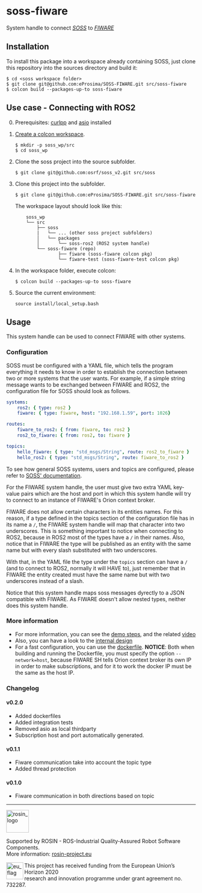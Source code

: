 # soss-fiware

System handle to connect [*SOSS*][soss] to [*FIWARE*][fiware]

## Installation
To install this package into a workspace already containing SOSS, just clone this repository into the sources directory and build it:
```
$ cd <soss workspace folder>
$ git clone git@github.com:eProsima/SOSS-FIWARE.git src/soss-fiware
$ colcon build --packages-up-to soss-fiware
```
## Use case - Connecting with ROS2

0. Prerequisites: [curlpp](https://github.com/jpbarrette/curlpp) and [asio](https://think-async.com/) installed
1. [Create a colcon workspace](https://index.ros.org/doc/ros2/Tutorials/Colcon-Tutorial/#create-a-workspace).
    ```
    $ mkdir -p soss_wp/src
    $ cd soss_wp
    ```
2. Clone the soss project into the source subfolder.
    ```
    $ git clone git@github.com:osrf/soss_v2.git src/soss
    ```
3. Clone this project into the subfolder.
    ```
    $ git clone git@github.com:eProsima/SOSS-FIWARE.git src/soss-fiware
    ```

    The workspace layout should look like this:
    ```
        soss_wp
        └── src
            ├── soss
            |   └── ... (other soss project subfolders)
            │   └── packages
            │       └── soss-ros2 (ROS2 system handle)
            └── soss-fiware (repo)
                    ├── fiware (soss-fiware colcon pkg)
                    └── fiware-test (soss-fiware-test colcon pkg)
    ```

5. In the workspace folder, execute colcon: 
    ```
    $ colcon build --packages-up-to soss-fiware
    ```
6. Source the current environment:
    ```
    source install/local_setup.bash
    ```

## Usage

This system handle can be used to connect FIWARE with other systems.

### Configuration

SOSS must be configured with a YAML file, which tells the program everything it needs to know in order to establish the connection between two or more systems that the user wants. 
For example, if a simple string message wants to be exchanged between FIWARE and ROS2, the configuration file for SOSS should look as follows.

```YAML
systems:
    ros2: { type: ros2 }
    fiware: { type: fiware, host: "192.168.1.59", port: 1026}

routes:
    fiware_to_ros2: { from: fiware, to: ros2 }
    ros2_to_fiware: { from: ros2, to: fiware }

topics:
    hello_fiware: { type: "std_msgs/String", route: ros2_to_fiware }
    hello_ros2: { type: "std_msgs/String", route: fiware_to_ros2 }
```

To see how general SOSS systems, users and topics are configured, please refer to [SOSS' documentation][soss].

For the FIWARE system handle, the user must give two extra YAML key-value pairs which are the host and port in which this system handle will try to connect to an instance of FIWARE's Orion context broker.

FIWARE does not allow certain characters in its entities names. For this reason, if a type defined in the topics section of the configuration file has in its name a `/`, the FIWARE system handle will map that character into two underscores. This is something important to notice when connecting to ROS2, because in ROS2 most of the types have a `/` in their names. Also, notice that in FIWARE the type will be published as an entity with the same name but with every slash substituted with two underscores. 

With that, in the YAML file the type under the `topics` section can have a `/` (and to connect to ROS2, normally it will HAVE to), just remember that in FIWARE the entity created must have the same name but with two underscores instead of a slash.

Notice that this system handle maps soss messages dyrectly to a JSON compatible with FIWARE. As FIWARE doesn't allow nested types, neither does this system handle.

### More information

- For more information, you can see the [demo steps](fiware/doc/demo.md),
and the related [video](https://drive.google.com/open?id=1w90DAPkovjwj7673d5RfOINlAAc7kWb1)
- Also, you can have a look to the [internal design](fiware/doc/design.md)
- For a fast configuration, you can use the [dockerfile](Dockerfile). 
**NOTICE**: Both when building and running the Dockerfile, you must specify the option `--network=host`, 
because FIWARE SH tells Orion context broker its own IP in order to make subscriptions,
and for it to work the docker IP must be the same as the host IP.

### Changelog

#### v0.2.0
- Added dockerfiles
- Added integration tests
- Removed asio as local thirdparty
- Subscription host and port automatically generated.

#### v0.1.1
- Fiware communication take into account the topic type
- Added thread protection

#### v0.1.0
- Fiware communication in both directions based on topic

---

<!-- 
    ROSIN acknowledgement from the ROSIN press kit
    @ https://github.com/rosin-project/press_kit
-->

<a href="http://rosin-project.eu">
  <img src="http://rosin-project.eu/wp-content/uploads/rosin_ack_logo_wide.png" 
       alt="rosin_logo" height="60" >
</a>

Supported by ROSIN - ROS-Industrial Quality-Assured Robot Software Components.  
More information: <a href="http://rosin-project.eu">rosin-project.eu</a>

<img src="http://rosin-project.eu/wp-content/uploads/rosin_eu_flag.jpg" 
     alt="eu_flag" height="45" align="left" >  

This project has received funding from the European Union’s Horizon 2020  
research and innovation programme under grant agreement no. 732287. 

 [soss]: https://github.com/osrf/soss
 [fiware]: https://www.fiware.org/
